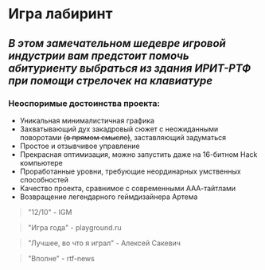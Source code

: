 # Игра лабиринт
## _В этом замечательном шедевре игровой индустрии вам предстоит помочь абитуриенту выбраться из здания ИРИТ-РТФ при помощи стрелочек на клавиатуре_
### Неоспоримые достоинства проекта:
- Уникальная минималистичная графика
- Захватывающий дух закадровый сюжет с неожиданными поворотами ~~(в прямом смысле)~~, заставляющий задуматься
- Простое и отзывчивое управление
- Прекрасная оптимизация, можно запустить даже на 16-битном Hack компьютере
- Проработанные уровни, требующие неординарных умственных способностей
- Качество проекта, сравнимое с современными ААА-тайтлами
- Возвращение легендарного геймдизайнера Артема

> "12/10" - IGM

> "Игра года" - playground.ru

> "Лучшее, во что я играл" - Алексей Сакевич

> "Вполне" - rtf-news

